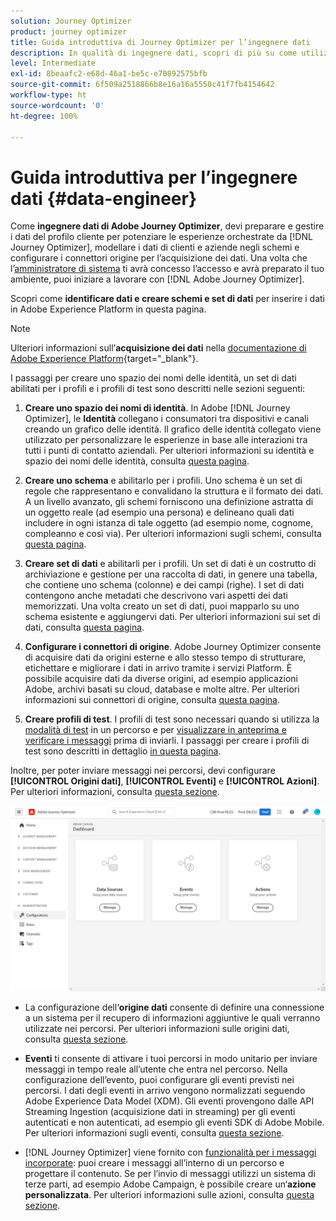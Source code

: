 ```yaml
---
solution: Journey Optimizer
product: journey optimizer
title: Guida introduttiva di Journey Optimizer per l’ingegnere dati
description: In qualità di ingegnere dati, scopri di più su come utilizzare Journey Optimizer
level: Intermediate
exl-id: 8beaafc2-e68d-46a1-be5c-e70892575bfb
source-git-commit: 6f509a2518866b8e16a16a5550c41f7fb4154642
workflow-type: ht
source-wordcount: '0'
ht-degree: 100%

---
```


# Guida introduttiva per l’ingegnere dati {#data-engineer}

Come **ingegnere dati di Adobe Journey Optimizer**, devi preparare e gestire i dati del profilo cliente per potenziare le esperienze orchestrate da [!DNL Journey Optimizer], modellare i dati di clienti e aziende negli schemi e configurare i connettori origine per l’acquisizione dei dati. Una volta che l’[amministratore di sistema](administrator.md) ti avrà concesso l’accesso e avrà preparato il tuo ambiente, puoi iniziare a lavorare con [!DNL Adobe Journey Optimizer].


Scopri come **identificare dati e creare schemi e set di dati** per inserire i dati in Adobe Experience Platform in questa pagina.

>[!NOTE]
>
>Ulteriori informazioni sull’**acquisizione dei dati** nella [documentazione di Adobe Experience Platform](https://experienceleague.adobe.com/docs/experience-platform/ingestion/home.html?lang=it){target=&quot;_blank&quot;}.

I passaggi per creare uno spazio dei nomi delle identità, un set di dati abilitati per i profili e i profili di test sono descritti nelle sezioni seguenti:

1. **Creare uno spazio dei nomi di identità**. In Adobe [!DNL Journey Optimizer], le **Identità** collegano i consumatori tra dispositivi e canali creando un grafico delle identità. Il grafico delle identità collegato viene utilizzato per personalizzare le esperienze in base alle interazioni tra tutti i punti di contatto aziendali.  Per ulteriori informazioni su identità e spazio dei nomi delle identità, consulta [questa pagina](../../segment/get-started-identity.md).

1. **Creare uno schema** e abilitarlo per i profili. Uno schema è un set di regole che rappresentano e convalidano la struttura e il formato dei dati. A un livello avanzato, gli schemi forniscono una definizione astratta di un oggetto reale (ad esempio una persona) e delineano quali dati includere in ogni istanza di tale oggetto (ad esempio nome, cognome, compleanno e così via).  Per ulteriori informazioni sugli schemi, consulta [questa pagina](../../data/get-started-schemas.md).

1. **Creare set di dati** e abilitarli per i profili. Un set di dati è un costrutto di archiviazione e gestione per una raccolta di dati, in genere una tabella, che contiene uno schema (colonne) e dei campi (righe). I set di dati contengono anche metadati che descrivono vari aspetti dei dati memorizzati. Una volta creato un set di dati, puoi mapparlo su uno schema esistente e aggiungervi dati. Per ulteriori informazioni sui set di dati, consulta [questa pagina](../../data/get-started-datasets.md).

1. **Configurare i connettori di origine**. Adobe Journey Optimizer consente di acquisire dati da origini esterne e allo stesso tempo di strutturare, etichettare e migliorare i dati in arrivo tramite i servizi Platform. È possibile acquisire dati da diverse origini, ad esempio applicazioni Adobe, archivi basati su cloud, database e molte altre. Per ulteriori informazioni sui connettori di origine, consulta [questa pagina](../get-started-sources.md).

1. **Creare profili di test**. I profili di test sono necessari quando si utilizza la [modalità di test](../../building-journeys/testing-the-journey.md) in un percorso e per [visualizzare in anteprima e verificare i messaggi](../../design/preview.md) prima di inviarli. I passaggi per creare i profili di test sono descritti in dettaglio [in questa pagina](../../segment/creating-test-profiles.md).


Inoltre, per poter inviare messaggi nei percorsi, devi configurare **[!UICONTROL Origini dati]**, **[!UICONTROL Eventi]** e **[!UICONTROL Azioni]**. Per ulteriori informazioni, consulta [questa sezione](../../configuration/about-data-sources-events-actions.md).

![](../assets/admin-menu.png)

* La configurazione dell‘**origine dati** consente di definire una connessione a un sistema per il recupero di informazioni aggiuntive le quali verranno utilizzate nei percorsi. Per ulteriori informazioni sulle origini dati, consulta [questa sezione](../../datasource/about-data-sources.md).

* **Eventi** ti consente di attivare i tuoi percorsi in modo unitario per inviare messaggi in tempo reale all’utente che entra nel percorso. Nella configurazione dell’evento, puoi configurare gli eventi previsti nei percorsi. I dati degli eventi in arrivo vengono normalizzati seguendo Adobe Experience Data Model (XDM). Gli eventi provengono dalle API Streaming Ingestion (acquisizione dati in streaming) per gli eventi autenticati e non autenticati, ad esempio gli eventi SDK di Adobe Mobile. Per ulteriori informazioni sugli eventi, consulta [questa sezione](../../event/about-events.md).

* [!DNL Journey Optimizer] viene fornito con [funzionalità per i messaggi incorporate](../../messages/get-started-content.md): puoi creare i messaggi all’interno di un percorso e progettare il contenuto. Se per l’invio di messaggi utilizzi un sistema di terze parti, ad esempio Adobe Campaign, è possibile creare un‘**azione personalizzata**. Per ulteriori informazioni sulle azioni, consulta [questa sezione](../../action/action.md).
